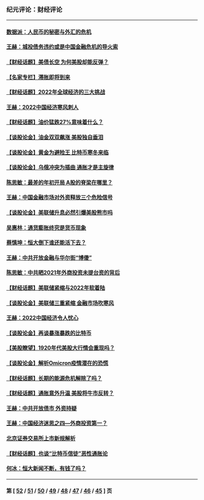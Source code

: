 ### 纪元评论：财经评论
---
#### [数据派：人民币的秘密与外汇的危机](../../pages/nsc1026/n13667092.md) 
#### [王赫：城投债务违约或是中国金融危机的导火索](../../pages/nsc1026/n13665322.md) 
#### [【财经话题】美债长空 为何美股却能反弹？](../../pages/nsc1026/n13665895.md) 
#### [【名家专栏】滞胀即将到来](../../pages/nsc1026/n13658171.md) 
#### [【财经话题】2022年全球经济的三大挑战](../../pages/nsc1026/n13654423.md) 
#### [王赫：2022中国经济寒风刺人](../../pages/nsc1026/n13651403.md) 
#### [【财经话题】油价猛跌27%意味着什么？](../../pages/nsc1026/n13648767.md) 
#### [【谈股论金】油金双双飙涨 美股独自垂泪](../../pages/nsc1026/n13631742.md) 
#### [【谈股论金】黄金为避险王 比特币寒冬来临](../../pages/nsc1026/n13600406.md) 
#### [【谈股论金】乌俄冲突为插曲 通胀才是主旋律](../../pages/nsc1026/n13576797.md) 
#### [陈思敏：最差的年初开局 A股的脊梁在哪里？](../../pages/nsc1026/n13558359.md) 
#### [王赫：中国金融市场对外资释放三个危险信号](../../pages/nsc1026/n13546389.md) 
#### [【谈股论金】美联储升息必然引爆美股熊市吗](../../pages/nsc1026/n13519194.md) 
#### [吴惠林：通货膨胀终究是货币现象](../../pages/nsc1026/n13512979.md) 
#### [蔡慎坤：恒大倒下谁还能活下去？](../../pages/nsc1026/n13501831.md) 
#### [王赫：中共开放金融与华尔街“博傻”](../../pages/nsc1026/n13501138.md) 
#### [陈思敏：中共晒2021年外商投资未提台资的背后](../../pages/nsc1026/n13501057.md) 
#### [【财经话题】美联储紧缩与2022年软着陆](../../pages/nsc1026/n13498354.md) 
#### [【谈股论金】美联储三重紧缩 金融市场吹寒风](../../pages/nsc1026/n13487202.md) 
#### [王赫：2022中国经济令人忧心](../../pages/nsc1026/n13480433.md) 
#### [【谈股论金】再谈暴涨暴跌的比特币](../../pages/nsc1026/n13428036.md) 
#### [【美股瞭望】1920年代美股大行情会重现吗？](../../pages/nsc1026/n13425425.md) 
#### [【谈股论金】解析Omicron疫情潜在的恐慌](../../pages/nsc1026/n13403704.md) 
#### [【财经话题】长期的能源危机解除了吗？](../../pages/nsc1026/n13378041.md) 
#### [【财经话题】通胀意外升温 美股将牛市反转？](../../pages/nsc1026/n13370659.md) 
#### [王赫：中共开放债市 外资持疑](../../pages/nsc1026/n13366203.md) 
#### [王赫：中国经济迷思之四—外商投资第一？](../../pages/nsc1026/n13354150.md) 
#### [北京证券交易所上市新规解析](../../pages/nsc1026/n13348292.md) 
#### [【财经话题】也谈“比特币信徒”恶性通胀论](../../pages/nsc1026/n13331972.md) 
#### [何冰：恒大新闻不断，有钱了吗？](../../pages/nsc1026/n13325002.md) 

---
#### 第 [ [52](./52.md) / [51](./51.md) / [50](./50.md) / [49](./49.md) / [48](./48.md) / [47](./47.md) / [46](./46.md) / [45](./45.md) ] 页
